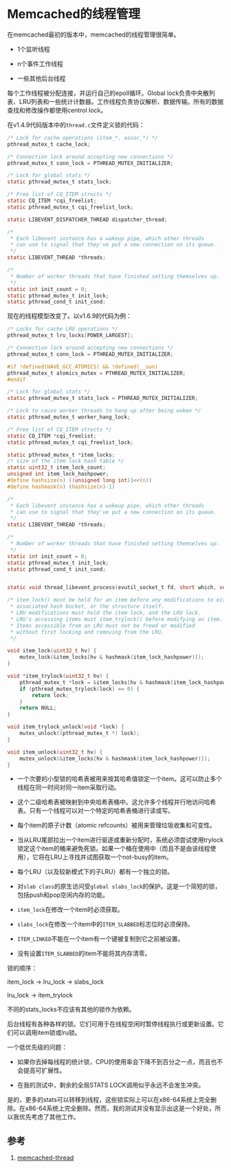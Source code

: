 # Memcached的线程管理

在memcached最初的版本中，memcached的线程管理很简单。

- 1个监听线程

- n个事件工作线程

- 一些其他后台线程

每个工作线程被分配连接，并运行自己的epoll循环。Global lock负责中央散列表、LRU列表和一些统计计数器。工作线程负责协议解析、数据传输。所有的数据查找和修改操作都使用centrol lock。

在v1.4.9代码版本中的`thread.c`文件定义锁的代码：

```c
/* Lock for cache operations (item_*, assoc_*) */
pthread_mutex_t cache_lock;

/* Connection lock around accepting new connections */
pthread_mutex_t conn_lock = PTHREAD_MUTEX_INITIALIZER;

/* Lock for global stats */
static pthread_mutex_t stats_lock;

/* Free list of CQ_ITEM structs */
static CQ_ITEM *cqi_freelist;
static pthread_mutex_t cqi_freelist_lock;

static LIBEVENT_DISPATCHER_THREAD dispatcher_thread;

/*
 * Each libevent instance has a wakeup pipe, which other threads
 * can use to signal that they've put a new connection on its queue.
 */
static LIBEVENT_THREAD *threads;

/*
 * Number of worker threads that have finished setting themselves up.
 */
static int init_count = 0;
static pthread_mutex_t init_lock;
static pthread_cond_t init_cond;
```

现在的线程模型改变了。以v1.6.9的代码为例：

```c
/* Locks for cache LRU operations */
pthread_mutex_t lru_locks[POWER_LARGEST];

/* Connection lock around accepting new connections */
pthread_mutex_t conn_lock = PTHREAD_MUTEX_INITIALIZER;

#if !defined(HAVE_GCC_ATOMICS) && !defined(__sun)
pthread_mutex_t atomics_mutex = PTHREAD_MUTEX_INITIALIZER;
#endif

/* Lock for global stats */
static pthread_mutex_t stats_lock = PTHREAD_MUTEX_INITIALIZER;

/* Lock to cause worker threads to hang up after being woken */
static pthread_mutex_t worker_hang_lock;

/* Free list of CQ_ITEM structs */
static CQ_ITEM *cqi_freelist;
static pthread_mutex_t cqi_freelist_lock;

static pthread_mutex_t *item_locks;
/* size of the item lock hash table */
static uint32_t item_lock_count;
unsigned int item_lock_hashpower;
#define hashsize(n) ((unsigned long int)1<<(n))
#define hashmask(n) (hashsize(n)-1)

/*
 * Each libevent instance has a wakeup pipe, which other threads
 * can use to signal that they've put a new connection on its queue.
 */
static LIBEVENT_THREAD *threads;

/*
 * Number of worker threads that have finished setting themselves up.
 */
static int init_count = 0;
static pthread_mutex_t init_lock;
static pthread_cond_t init_cond;


static void thread_libevent_process(evutil_socket_t fd, short which, void *arg);

/* item_lock() must be held for an item before any modifications to either its
 * associated hash bucket, or the structure itself.
 * LRU modifications must hold the item lock, and the LRU lock.
 * LRU's accessing items must item_trylock() before modifying an item.
 * Items accessible from an LRU must not be freed or modified
 * without first locking and removing from the LRU.
 */

void item_lock(uint32_t hv) {
    mutex_lock(&item_locks[hv & hashmask(item_lock_hashpower)]);
}

void *item_trylock(uint32_t hv) {
    pthread_mutex_t *lock = &item_locks[hv & hashmask(item_lock_hashpower)];
    if (pthread_mutex_trylock(lock) == 0) {
        return lock;
    }
    return NULL;
}

void item_trylock_unlock(void *lock) {
    mutex_unlock((pthread_mutex_t *) lock);
}

void item_unlock(uint32_t hv) {
    mutex_unlock(&item_locks[hv & hashmask(item_lock_hashpower)]);
}
```

- 一个次要的小型锁的哈希表被用来按其哈希值锁定一个item。这可以防止多个线程在同一时间对同一item采取行动。

- 这个二级哈希表被映射到中央哈希表桶中。这允许多个线程并行地访问哈希表。只有一个线程可以对一个特定的哈希表桶进行读或写。

- 每个item的原子计数（atomic refcounts）被用来管理垃圾收集和可变性。

- 当从LRU尾部拉出一个item进行驱逐或重新分配时，系统必须尝试使用trylock锁定这个item的桶来避免死锁。如果一个桶在使用中（而且不是由该线程使用），它将在LRU上寻找并试图获取一个not-busy的item。

- 每个LRU（以及较新模式下的子LRU）都有一个独立的锁。

- 对`slab class`的原生访问受`global slabs_lock`的保护。这是一个简短的锁，包括push和pop空闲内存的功能。

- `item_lock`在修改一个item时必须获取。

- `slabs_lock`在修改一个item中的`ITEM_SLABBED`标志位时必须保持。

- `ITEM_LINKED`不能在一个item有一个键被复制到它之前被设置。

- 没有设置`ITEM_SLABBED`的item不能将其内存清零。

锁的顺序：

item_lock -> lru_lock -> slabs_lock

lru_lock -> item_trylock

不同的stats_locks不应该有其他的锁作为依赖。

后台线程有各种各样的锁。它们可用于在线程空闲时暂停线程执行或更新设置。它们可以调用item锁或lru锁。

一个低优先级的问题：

- 如果你去掉每线程的统计锁，CPU的使用率会下降不到百分之一点，而且也不会提高可扩展性。

- 在我的测试中，剩余的全局STATS LOCK调用似乎永远不会发生冲突。

是的，更多的stats可以转移到线程，这些锁实际上可以在x86-64系统上完全删除。在x86-64系统上完全删除。然而，我的测试并没有显示出这是一个好处，所以我优先考虑了其他工作。

## 参考

1. [memcached-thread](https://github.com/memcached/memcached/blob/master/doc/threads.txt)
